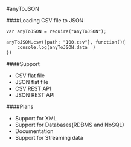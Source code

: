 #anyToJSON

####Loading CSV file to JSON

```
var anyToJSON = require("anyToJSON");

anyToJSON.csv({path: "100.csv"}, function(){
    console.log(anyToJSON.data  )
})
```

####Support
* CSV flat file
* JSON flat file
* CSV REST API
* JSON REST API


####Plans
* Support for XML
* Support for Databases(RDBMS and NoSQL)
* Documentation
* Support for Streaming data